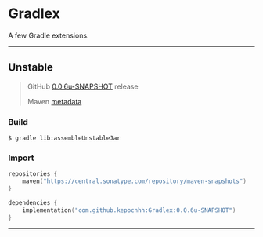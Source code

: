 # Gradlex
A few Gradle extensions.

---

## Unstable

> GitHub [0.0.6u-SNAPSHOT](https://github.com/StanleyProjects/Gradlex/releases/tag/0.0.6u-SNAPSHOT) release
> 
> Maven [metadata](https://central.sonatype.com/repository/maven-snapshots/com/github/kepocnhh/Gradlex/maven-metadata.xml)

### Build
```
$ gradle lib:assembleUnstableJar
```

### Import
```kotlin
repositories {
    maven("https://central.sonatype.com/repository/maven-snapshots")
}

dependencies {
    implementation("com.github.kepocnhh:Gradlex:0.0.6u-SNAPSHOT")
}
```

---
